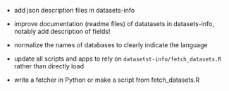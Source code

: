 - add json description files in datasets-info

- improve documentation (readme files) of datatasets in datasets-info, notably add description of fields!

- normalize the names of databases to clearly indicate the language

- update all scripts and apps to rely on `datasetst-info/fetch_datasets.R` rather than directly load

- write a fetcher in Python or make a script from fetch_datasets.R



 
